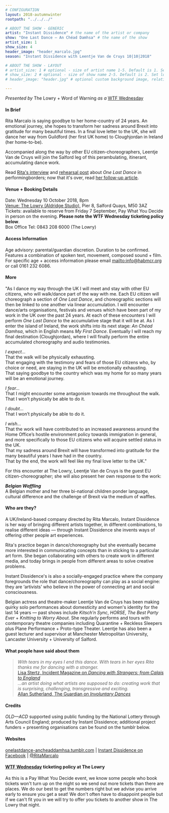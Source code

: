 ```yaml
---
# CONFIGURATION
layout: 2018-autumnwinter
rootpath: "../../../"

# ABOUT THE SHOW - GENERIC
artist: "Instant Dissidence" # the name of the artist or company
show: "One Last Dance — An Chéad Damhsa" # the name of the show
artist_size: 1
show_size: 4
header_image: "header_marcalo.jpg"    
season: "Instant Dissidence with Leentje Van de Cruys 10|10|2018"

# ABOUT THE SHOW - LAYOUT
# artist_size: 1 # optional - size of artist name 1-5. Default is 1. Set longer names to lower values
# show_size: 2 # optional - size of show name 2-5. Default is 2. Set longer names to lower values
# header_image: "header.jpg" # optional custom background image, relative to current page

---
```

*Presented by* The Lowry + Word of Warning *as a* <a href="http://thelowry.com/about-us/festivals-projects/take-a-risk/wtf-wednesday" target="_blank">WTF Wednesday</a>           
         
#### In Brief      
Rita Marcalo is saying goodbye to her home-country of 24 years. An emotional journey, she hopes to transform her sadness around Brexit into gratitude for many beautiful times. In a final love letter to the UK, she will dance her way from Guildford (her first UK home) to Cloughjordan in Ireland (her home-to-be).          
        
Accompanied along the way by other EU citizen-choreographers, Leentje Van de Cruys will join the Salford leg of this perambulating, itinerant, accumulating dance work.        
        
Read <a href="http://performingborders.live/2018/05/14/rita-marcalo-may-2018" target="_blank">Rita's interview</a> and <a href="http://performingborders.live/2018/05/14/rita-marcalo-may-2018" target="_blank">rehearsal post</a> about *One Last Dance* in performingborders; now that it's over, read <a href="http://performingborders.live/2018/11/14/guest-post-instant-dissidence-brexit-means-antagonism" target="_blank">her follow-up article</a>.         
        
#### Venue + Booking Details           
Date: Wednesday 10 October 2018, 8pm          
<a href="http://thelowry.com/visit-lowry/how-to-get-here" target="_blank">Venue: The Lowry (Aldridge Studio)</a>, Pier 8, Salford Quays, M50 3AZ         
Tickets: available to reserve from Friday 7 September, Pay What You Decide in person on the evening. **Please note the WTF Wednesday ticketing policy below**.          
Box Office Tel: 0843 208 6000 (The Lowry)          
          
#### Access Information        
Age advisory: parental/guardian discretion. Duration to be confirmed. Features a combination of spoken text, movement, composed sound + film. For specific age + access information please email <mailto:info@habmcr.org> or call 0161 232 6086.     
             
#### More         
"As I dance my way through the UK I will meet and stay with other EU citizens, who will walk/dance part of the way with me. Each EU citizen will choreograph a section of *One Last Dance*, and choreographic sections will then be linked to one another via linear accumulation. I will encounter dance/arts organisations, festivals and venues which have been part of my work in the UK over the past 24 years. At each of these encounters I will perform *One Last Dance* to the accumulative stage that it will be at. As I enter the island of Ireland, the work shifts into its next stage: *An Chéad Damhsa*, which in English means *My First Dance*. Eventually I will reach my final destination (Cloughjordan), where I will finally perform the entire accumulated choreography and audio testimonies.         
         
*I expect…*<br>That the walk will be physically exhausting.<br>That engaging with the testimony and fears of those EU citizens who, by choice or need, are staying in the UK will be emotionally exhausting.<br>That saying goodbye to the country which was my home for so many years will be an emotional journey.        
          
*I fear…*<br>That I might encounter some antagonism towards me throughout the walk.<br>That I won’t physically be able to do it.       
        
*I doubt…*<br>That I won’t physically be able to do it.        
          
*I wish…*<br>That the work will have contributed to an increased awareness around the Home Office’s hostile environment policy towards immigration in general, and more specifically to those EU citizens who will acquire settled status in the UK.<br>That my sadness around Brexit will have transformed into gratitude for the many beautiful years I have had in the country.<br>That by the end, the work will feel like my final love letter to the UK."        
         
For this encounter at The Lowry, Leentje Van de Cruys is the guest EU citizen-choreographer; she will also present her own response to the work:           
         
***Belgian Waffling***      
A Belgian mother and her three bi-national children ponder language, cultural difference and the challenge of Brexit via the medium of waffles.      
         
#### Who are they?        
A UK/Ireland-based company directed by Rita Marcalo, Instant Dissidence is her way of bringing different artists together, in different combinations, to realise different ideas — through Instant Dissidence she invents ways of offering other people art experiences.        
        
Rita's practice began in dance/choreography but she eventually became more interested in communicating concepts than in sticking to a particular art form. She began collaborating with others to create work in different media, and today brings in people from different areas to solve creative problems.        
         
Instant Dissidence's is also a socially-engaged practice where the company foregrounds the role that dance/choreography can play as a social engine: they are ‘artivists’ who believe in the power of connecting art and social consciousness.      

Belgian actress and theatre-maker Leentje Van de Cruys has been making quirky solo performances about domesticity and women's identity for the last 14 years — past shows include *Kitsch’n Sync*, *HORSE*, *The Best Party Ever* + *Knitting to Worry About*. She regularly performs and tours with contemporary theatre companies including Quarantine + Reckless Sleepers plus Plane Performance + Proto-type Theater. Leentje has also been a guest lecturer and supervisor at Manchester Metropolitan University, Lancaster University + University of Salford.         
  
#### What people have said about them         
>*With tears in my eyes I end this dance. With tears in her eyes Rita thanks me for dancing with a stranger.*<br><a href="http://incidentmag.com/2016/07/23/talking-about-identity-tempting-failure" target="_blank">Lisa Stertz, Incident Magazine on *Dancing with Strangers: from Calais to England*</a><br>*…an artist doing what artists are supposed to do: creating work that is surprising, challenging, transgressive and exciting.*<br><a href="https://www.theguardian.com/stage/theatreblog/2009/nov/20/epilepsy-live-art-rita-marcalo" target="_blank">Allan Sutherland, The Guardian on *Involuntary Dances*</a>          
          
#### Credits          
*OLD—ACD* supported using public funding by the National Lottery through Arts Council England; produced by Instant Dissidence; additional project funders + presenting organisations can be found on the tumblr below.          
           
#### Websites          
<a href="http://onelastdance-ancheaddamhsa.tumblr.com" target="_blank">onelastdance-ancheaddamhsa.tumblr.com</a> | <a href="http://facebook.com/InstantDissidence" target="_blank">Instant Dissidence on Facebook</a> | <a href="http://twitter.com/RitaMarcalo" target="_blank">@RitaMarcalo</a>         
        
#### <a href="http://thelowry.com/about-us/festivals-projects/take-a-risk/wtf-wednesday" target="_blank">WTF Wednesday</a> ticketing policy at The Lowry         
As this is a Pay What You Decide event, we know some people who book tickets won't turn up on the night so we send out more tickets than there are places. We do our best to get the numbers right but we advise you arrive early to ensure you get a seat! We don't often have to disappoint people but if we can't fit you in we will try to offer you tickets to another show in The Lowry that night.

